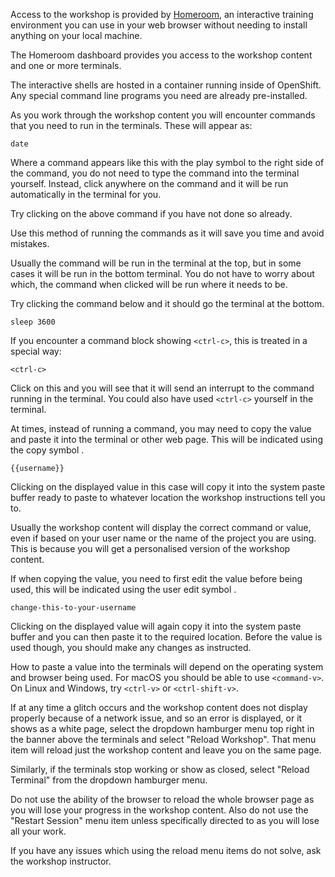 Access to the workshop is provided by [Homeroom](https://github.com/openshift-homeroom), an interactive training environment you can use in your web browser without needing to install anything on your local machine.

The Homeroom dashboard provides you access to the workshop content and one or more terminals.

The interactive shells are hosted in a container running inside of OpenShift. Any special command line programs you need are already pre-installed.

As you work through the workshop content you will encounter commands that you need to run in the terminals. These will appear as:

```execute
date
```
Where a command appears like this with the play symbol <span class="fas fa-play-circle"></span> to the right side of the command, you do not need to type the command into the terminal yourself. Instead, click anywhere on the command and it will be run automatically in the terminal for you.

Try clicking on the above command if you have not done so already.

Use this method of running the commands as it will save you time and avoid mistakes.

Usually the command will be run in the terminal at the top, but in some cases it will be run in the bottom terminal. You do not have to worry about which, the command when clicked will be run where it needs to be.

Try clicking the command below and it should go the terminal at the bottom.

```execute-2
sleep 3600
```

If you encounter a command block showing `<ctrl-c>`, this is treated in a special way:

```execute-2
<ctrl-c>
```

Click on this and you will see that it will send an interrupt to the command running in the terminal. You could also have used `<ctrl-c>` yourself in the terminal.

At times, instead of running a command, you may need to copy the value and paste it into the terminal or other web page. This will be indicated using the copy symbol <span class="fas fa-copy"></span>.

```copy
{{username}}
```

Clicking on the displayed value in this case will copy it into the system paste buffer ready to paste to whatever location the workshop instructions tell you to.

Usually the workshop content will display the correct command or value, even if based on your user name or the name of the project you are using. This is because you will get a personalised version of the workshop content.

If when copying the value, you need to first edit the value before being used, this will be indicated using the user edit symbol <span class="fas fa-user-edit"></span>.

```copy-and-edit
change-this-to-your-username
```

Clicking on the displayed value will again copy it into the system paste buffer and you can then paste it to the required location. Before the value is used though, you should make any changes as instructed.

How to paste a value into the terminals will depend on the operating system and browser being used. For macOS you should be able to use `<command-v>`. On Linux and Windows, try `<ctrl-v>` or `<ctrl-shift-v>`.

If at any time a glitch occurs and the workshop content does not display properly because of a network issue, and so an error is displayed, or it shows as a white page, select the dropdown hamburger menu top right in the banner above the terminals and select "Reload Workshop". That menu item will reload just the workshop content and leave you on the same page.

Similarly, if the terminals stop working or show as closed, select "Reload Terminal" from the dropdown hamburger menu.

Do not use the ability of the browser to reload the whole browser page as you will lose your progress in the workshop content. Also do not use the "Restart Session" menu item unless specifically directed to as you will lose all your work.

If you have any issues which using the reload menu items do not solve, ask the workshop instructor.